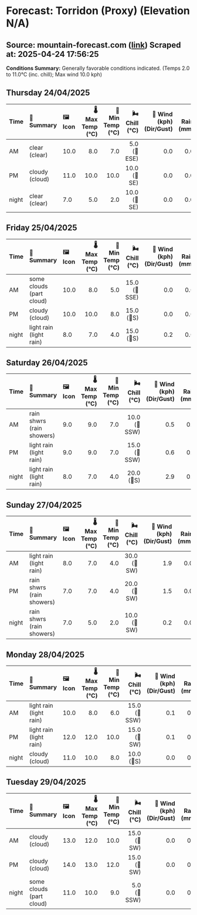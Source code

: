 # Forecast: Torridon (Proxy) (Elevation N/A)
**Source:** mountain-forecast.com ([link](https://www.mountain-forecast.com/peaks/Beinn-Eighe/forecasts/500))
**Scraped at:** 2025-04-24 17:56:25
---

**Conditions Summary:** Generally favorable conditions indicated. (Temps 2.0 to 11.0°C (inc. chill); Max wind 10.0 kph)

## Thursday 24/04/2025
| **Time** | **📝 Summary** | **🖼️ Icon** | **🌡️ Max Temp (°C)** | **🥶 Min Temp (°C)** | **🌬️ Chill (°C)** | **💨 Wind (kph) (Dir/Gust)** | **💧 Rain (mm)** | **❄️ Snow (cm)** | **☁️ Cloud Base (m)** | **🧊 Freezing Lvl (m)** |
|:------- |:------- |:----- |--------------: |-------------: |-----------: |---------------------: |---------: |----------: |---------------: |----------------: |
| AM      | clear<br><span class="icon-desc">(clear)</span> | 10.0 | 8.0 | 7.0 | 5.0<br>(🧭ESE) | 0.0 | 0.0 | 750 | 1700 |
| PM      | cloudy<br><span class="icon-desc">(cloud)</span> | 11.0 | 10.0 | 10.0 | 10.0<br>(🧭SE) | 0.0 | 0.0 | 900 | 1850 |
| night   | clear<br><span class="icon-desc">(clear)</span> | 7.0 | 5.0 | 2.0 | 10.0<br>(🧭SE) | 0.0 | 0.0 | 850 | 1800 |

## Friday 25/04/2025
| **Time** | **📝 Summary** | **🖼️ Icon** | **🌡️ Max Temp (°C)** | **🥶 Min Temp (°C)** | **🌬️ Chill (°C)** | **💨 Wind (kph) (Dir/Gust)** | **💧 Rain (mm)** | **❄️ Snow (cm)** | **☁️ Cloud Base (m)** | **🧊 Freezing Lvl (m)** |
|:------- |:------- |:----- |--------------: |-------------: |-----------: |---------------------: |---------: |----------: |---------------: |----------------: |
| AM      | some clouds<br><span class="icon-desc">(part cloud)</span> | 10.0 | 8.0 | 5.0 | 15.0<br>(🧭SSE) | 0.0 | 0.0 | - | 1900 |
| PM      | cloudy<br><span class="icon-desc">(cloud)</span> | 10.0 | 10.0 | 8.0 | 15.0<br>(🧭S) | 0.0 | 0.0 | 850 | 1750 |
| night   | light rain<br><span class="icon-desc">(light rain)</span> | 8.0 | 7.0 | 4.0 | 15.0<br>(🧭S) | 0.2 | 0.0 | 700 | 1800 |

## Saturday 26/04/2025
| **Time** | **📝 Summary** | **🖼️ Icon** | **🌡️ Max Temp (°C)** | **🥶 Min Temp (°C)** | **🌬️ Chill (°C)** | **💨 Wind (kph) (Dir/Gust)** | **💧 Rain (mm)** | **❄️ Snow (cm)** | **☁️ Cloud Base (m)** | **🧊 Freezing Lvl (m)** |
|:------- |:------- |:----- |--------------: |-------------: |-----------: |---------------------: |---------: |----------: |---------------: |----------------: |
| AM      | rain shwrs<br><span class="icon-desc">(rain showers)</span> | 9.0 | 9.0 | 7.0 | 10.0<br>(🧭SSW) | 0.5 | 0.0 | 350 | 1750 |
| PM      | light rain<br><span class="icon-desc">(light rain)</span> | 9.0 | 9.0 | 7.0 | 15.0<br>(🧭SSW) | 0.6 | 0.0 | 500 | 1700 |
| night   | light rain<br><span class="icon-desc">(light rain)</span> | 8.0 | 7.0 | 4.0 | 20.0<br>(🧭S) | 2.9 | 0.0 | 750 | 2000 |

## Sunday 27/04/2025
| **Time** | **📝 Summary** | **🖼️ Icon** | **🌡️ Max Temp (°C)** | **🥶 Min Temp (°C)** | **🌬️ Chill (°C)** | **💨 Wind (kph) (Dir/Gust)** | **💧 Rain (mm)** | **❄️ Snow (cm)** | **☁️ Cloud Base (m)** | **🧊 Freezing Lvl (m)** |
|:------- |:------- |:----- |--------------: |-------------: |-----------: |---------------------: |---------: |----------: |---------------: |----------------: |
| AM      | light rain<br><span class="icon-desc">(light rain)</span> | 8.0 | 7.0 | 4.0 | 30.0<br>(🧭SW) | 1.9 | 0.0 | 250 | 1800 |
| PM      | rain shwrs<br><span class="icon-desc">(rain showers)</span> | 7.0 | 7.0 | 4.0 | 20.0<br>(🧭SW) | 1.5 | 0.0 | 250 | 1450 |
| night   | rain shwrs<br><span class="icon-desc">(rain showers)</span> | 7.0 | 5.0 | 2.0 | 10.0<br>(🧭SW) | 0.2 | 0.0 | 600 | 1600 |

## Monday 28/04/2025
| **Time** | **📝 Summary** | **🖼️ Icon** | **🌡️ Max Temp (°C)** | **🥶 Min Temp (°C)** | **🌬️ Chill (°C)** | **💨 Wind (kph) (Dir/Gust)** | **💧 Rain (mm)** | **❄️ Snow (cm)** | **☁️ Cloud Base (m)** | **🧊 Freezing Lvl (m)** |
|:------- |:------- |:----- |--------------: |-------------: |-----------: |---------------------: |---------: |----------: |---------------: |----------------: |
| AM      | light rain<br><span class="icon-desc">(light rain)</span> | 10.0 | 8.0 | 6.0 | 15.0<br>(🧭SSW) | 0.1 | 0.0 | 400 | 2150 |
| PM      | light rain<br><span class="icon-desc">(light rain)</span> | 12.0 | 12.0 | 10.0 | 15.0<br>(🧭SW) | 0.1 | 0.0 | 550 | 2250 |
| night   | cloudy<br><span class="icon-desc">(cloud)</span> | 11.0 | 10.0 | 8.0 | 10.0<br>(🧭S) | 0.0 | 0.0 | 2600 | 2450 |

## Tuesday 29/04/2025
| **Time** | **📝 Summary** | **🖼️ Icon** | **🌡️ Max Temp (°C)** | **🥶 Min Temp (°C)** | **🌬️ Chill (°C)** | **💨 Wind (kph) (Dir/Gust)** | **💧 Rain (mm)** | **❄️ Snow (cm)** | **☁️ Cloud Base (m)** | **🧊 Freezing Lvl (m)** |
|:------- |:------- |:----- |--------------: |-------------: |-----------: |---------------------: |---------: |----------: |---------------: |----------------: |
| AM      | cloudy<br><span class="icon-desc">(cloud)</span> | 13.0 | 12.0 | 10.0 | 15.0<br>(🧭SW) | 0.0 | 0.0 | 6300 | 2700 |
| PM      | cloudy<br><span class="icon-desc">(cloud)</span> | 14.0 | 13.0 | 12.0 | 15.0<br>(🧭SW) | 0.0 | 0.0 | 6300 | 2700 |
| night   | some clouds<br><span class="icon-desc">(part cloud)</span> | 11.0 | 10.0 | 9.0 | 5.0<br>(🧭SSW) | 0.0 | 0.0 | 6400 | 2700 |